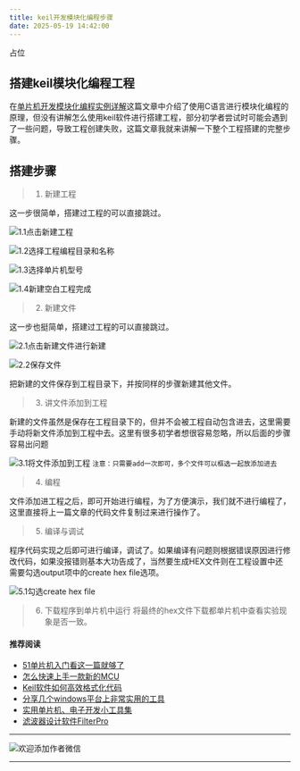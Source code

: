 ```yaml
---
title: keil开发模块化编程步骤
date: 2025-05-19 14:42:00
---
```


占位
## 搭建keil模块化编程工程
在[单片机开发模块化编程实例详解](https://mp.weixin.qq.com/s?__biz=MzI1OTQ4MTg4Ng==&mid=2247485647&idx=1&sn=694e1bf1034df905d770d49915efaeb4&chksm=ea7900bedd0e89a81a2471ee82be5f73ca3ba5c8afc94fe16b839e1832e64a6184c17f1ad230&token=765272341&lang=zh_CN#rd)这篇文章中介绍了使用C语言进行模块化编程的原理，但没有讲解怎么使用keil软件进行搭建工程，部分初学者尝试时可能会遇到了一些问题，导致工程创建失败，这篇文章我就来讲解一下整个工程搭建的完整步骤。
## 搭建步骤

> 1. 新建工程

这一步很简单，搭建过工程的可以直接跳过。

![1.1点击新建工程](https://files.mdnice.com/user/38598/77be1f50-bdbd-454d-bd97-e762cfcb92ff.png)

![1.2选择工程编程目录和名称](https://files.mdnice.com/user/38598/6bb29f01-b1ac-4d41-b9dc-4e8bfa6ffcbd.png)


![1.3选择单片机型号](https://files.mdnice.com/user/38598/0cbee5d5-7fda-44a0-890e-4b6021ea47eb.png)

![1.4新建空白工程完成](https://files.mdnice.com/user/38598/1aea7471-790f-4579-bdd8-4c1b506f4560.png)


> 2. 新建文件

这一步也挺简单，搭建过工程的可以直接跳过。

![2.1点击新建文件进行新建](https://files.mdnice.com/user/38598/15d3398a-93a9-43a7-b1dd-6b0e7ef00179.png)

![2.2保存文件](https://files.mdnice.com/user/38598/5ab06927-353a-4425-be55-18dae56efa2e.png)

把新建的文件保存到工程目录下，并按同样的步骤新建其他文件。
> 3. 讲文件添加到工程

新建的文件虽然是保存在工程目录下的，但并不会被工程自动包含进去，这里需要手动将新文件添加到工程中去。这里有很多初学者想很容易忽略，所以后面的步骤容易出问题

![3.1将文件添加到工程](https://files.mdnice.com/user/38598/43b4eaca-8f5e-4c24-8fd9-f2ed7054a68c.png)
`注意：只需要add一次即可，多个文件可以框选一起放添加进去`

> 4. 编程

文件添加进工程之后，即可开始进行编程，为了方便演示，我们就不进行编程了，这里直接将上一篇文章的代码文件复制过来进行操作了。

> 5. 编译与调试

程序代码实现之后即可进行编译，调试了。如果编译有问题则根据错误原因进行修改代码，如果没报错则基本大功告成了，当然要生成HEX文件则在工程设置中还需要勾选output项中的create hex file选项。

![5.1勾选create hex file](https://files.mdnice.com/user/38598/562c94ca-318d-4b27-94b9-fe48626d3c71.png)

> 6. 下载程序到单片机中运行
将最终的hex文件下载都单片机中查看实验现象是否一致。

#### 推荐阅读
- [51单片机入门看这一篇就够了](https://mp.weixin.qq.com/s?__biz=MzI1OTQ4MTg4Ng==&mid=2247485523&idx=1&sn=b7fcd1b86e2467d6f03b1a520c39bb06&chksm=ea790022dd0e893452c4994fa16d63111b16d9878c303712f695b58b7af360b7b18c1ed4b201&token=1711068967&lang=zh_CN#rd)
- [怎么快速上手一款新的MCU](https://mp.weixin.qq.com/s?__biz=MzI1OTQ4MTg4Ng==&mid=2247485581&idx=1&sn=b36e6536717774f7931c7aa93d5b237a&chksm=ea7900fcdd0e89ea0db13737720edc996fcb3fdbab3e43b4a92316240ac66d4b5a8bf9a07e78&token=466212876&lang=zh_CN#rd)
- [Keil软件如何高效格式化代码](https://mp.weixin.qq.com/s?__biz=MzI1OTQ4MTg4Ng==&mid=2247485572&idx=1&sn=17cefa35d9d660083d419a7e9b6db6f7&chksm=ea7900f5dd0e89e35b65ba26354cc69ad24f686d8e18abd34e0932567a9345e8c9ed653eee6b&token=1711068967&lang=zh_CN#rd)
- [分享几个windows平台上非常实用的工具](https://mp.weixin.qq.com/s?__biz=MzI1OTQ4MTg4Ng==&mid=2247485420&idx=2&sn=728ca4abbadf7caf51c392e7d7045cbe&chksm=ea790f9ddd0e868b9fa162c80db1876199845f387bbe851c8d38a4e8412329ae635916c13cfb&token=1711068967&lang=zh_CN#rd)
- [实用单片机、电子开发小工具集](https://mp.weixin.qq.com/s?__biz=MzI1OTQ4MTg4Ng==&mid=2247485606&idx=1&sn=2b433faa2e436fc762dc538c9cf3fe14&chksm=ea7900d7dd0e89c169f8948ff3d423016c8f51f1c914eb7b0d20cba8145b9ffa54815915d67b&token=1580674001&lang=zh_CN#rd)
- [滤波器设计软件FilterPro](https://mp.weixin.qq.com/s?__biz=MzI1OTQ4MTg4Ng==&mid=2247484080&idx=1&sn=72ceac0e9c7a2601201431ca847c82f9&chksm=ea790ac1dd0e83d7630ec80d2e28acc9b99d88812d9bff7aa6b957a2352b2231d2bbf27e6d65&token=1854026269&lang=zh_CN#rd)
----
![欢迎添加作者微信](https://files.mdnice.com/user/38598/37e7b97e-a5c7-44d1-9e48-bbe22ab3141d.jpg)

----